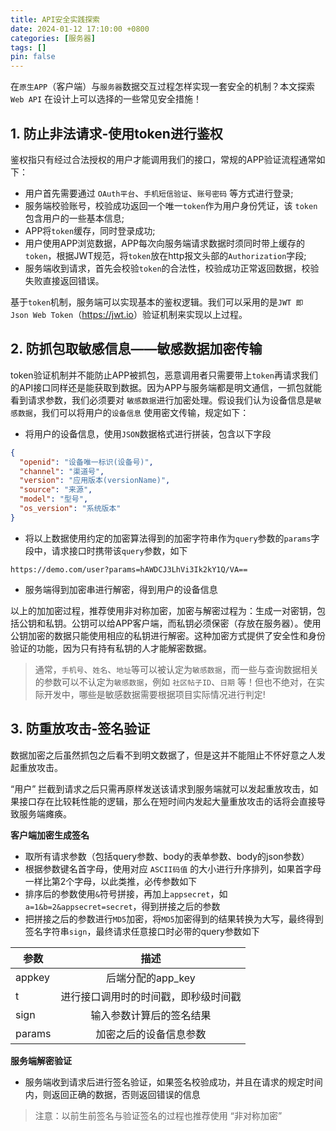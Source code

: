 ```yaml
---
title: API安全实践探索
date: 2024-01-12 17:10:00 +0800
categories: [服务器]
tags: []
pin: false
---
```


在`原生APP`（客户端）与`服务器`数据交互过程怎样实现一套安全的机制？本文探索 `Web API` 在设计上可以选择的一些常见安全措施！

## 1. 防止非法请求-使用token进行鉴权

鉴权指只有经过合法授权的用户才能调用我们的接口，常规的APP验证流程通常如下：

- 用户首先需要通过 `OAuth平台`、`手机短信验证`、`账号密码` 等方式进行登录;
- 服务端校验账号，校验成功返回一个唯一`token`作为用户身份凭证，该 `token` 包含用户的一些基本信息;
- APP将`token`缓存，同时登录成功;
- 用户使用APP浏览数据，APP每次向服务端请求数据时须同时带上缓存的`token`，根据JWT规范，将`token`放在http报文头部的`Authorization`字段;
- 服务端收到请求，首先会校验`token`的合法性，校验成功正常返回数据，校验失败直接返回错误。

基于`token`机制，服务端可以实现基本的鉴权逻辑。我们可以采用的是`JWT 即 Json Web Token`（<https://jwt.io>）验证机制来实现以上过程。

## 2. 防抓包取敏感信息——敏感数据加密传输

token验证机制并不能防止APP被抓包，恶意调用者只需要带上`token`再请求我们的API接口同样还是能获取到数据。因为APP与服务端都是明文通信，一抓包就能看到请求参数，我们必须要对 `敏感数据`进行加密处理。假设我们认为设备信息是`敏感数据`，我们可以将用户的`设备信息`
使用密文传输，规定如下：

- 将用户的设备信息，使用`JSON`数据格式进行拼装，包含以下字段

```json
{
  "openid": "设备唯一标识(设备号)",
  "channel": "渠道号",
  "version": "应用版本(versionName)",
  "source": "来源",
  "model": "型号",
  "os_version": "系统版本"
}
```

- 将以上数据使用约定的加密算法得到的加密字符串作为`query`参数的`params`字段中，请求接口时携带该`query`参数，如下

```
https://demo.com/user?params=hAWDCJ3LhVi3Ik2kY1Q/VA==
```

- 服务端得到加密串进行解密，得到用户的设备信息

以上的加加密过程，推荐使用非对称加密，加密与解密过程为：生成一对密钥，包括公钥和私钥。公钥可以给APP客户端，而私钥必须保密（存放在服务器）。使用公钥加密的数据只能使用相应的私钥进行解密。这种加密方式提供了安全性和身份验证的功能，因为只有持有私钥的人才能解密数据。

> 通常，`手机号`、`姓名`、`地址`等可以被认定为`敏感数据`，而一些与查询数据相关的参数可以不认定为`敏感数据`，例如 `社区帖子ID`、`日期` 等！但也不绝对，在实际开发中，哪些是敏感数据需要根据项目实际情况进行判定!

## 3. 防重放攻击-签名验证

数据加密之后虽然抓包之后看不到明文数据了，但是这并不能阻止不怀好意之人发起重放攻击。

“用户” 拦截到请求之后只需再原样发送该请求到服务端就可以发起重放攻击，如果接口存在比较耗性能的逻辑，那么在短时间内发起大量重放攻击的话将会直接导致服务端瘫痪。

**客户端加密生成签名**

- 取所有请求参数（包括query参数、body的表单参数、body的json参数）
- 根据参数键名首字母，使用对应 `ASCII码值` 的大小进行升序排列，如果首字母一样比第2个字母，以此类推，必传参数如下
- 排序后的参数使用`&`符号拼接，再加上`appsecret`，如`a=1&b=2&appsecret=secret`，得到拼接之后的参数
- 把拼接之后的参数进行`MD5`加密，将`MD5`加密得到的结果转换为大写，最终得到签名字符串`sign`，最终请求任意接口时必带的query参数如下

| 参数      |  描述          |
| ------------- |:-------------:|
| appkey      | 后端分配的app_key |
| t     | 进行接口调用时的时间戳，即秒级时间戳 |
| sign     | 输入参数计算后的签名结果 |
| params     | 加密之后的设备信息参数 |

**服务端解密验证**

- 服务端收到请求后进行签名验证，如果签名校验成功，并且在请求的规定时间内，则返回正确的数据，否则返回错误的信息

> 注意：以前生前签名与验证签名的过程也推荐使用 “非对称加密”
> 
